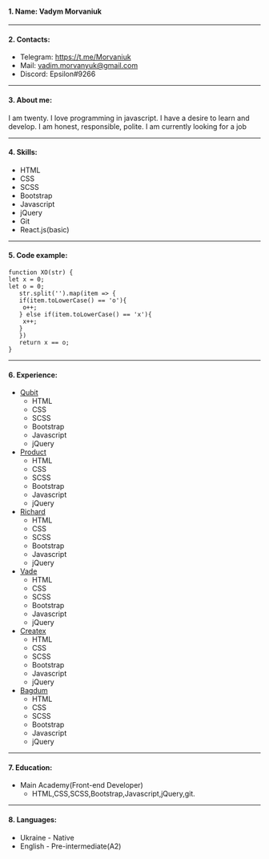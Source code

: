 #### 1. Name: Vadym Morvaniuk
---
#### 2. Contacts:
* Telegram: https://t.me/Morvaniuk
* Mail: vadim.morvanyuk@gmail.com
* Discord: Epsilon#9266
---
#### 3. About me:
I am twenty. I love programming in javascript. I have a desire to learn and develop. I am honest, responsible, polite. I am currently looking for a job

---
#### 4. Skills:
* HTML
* CSS
* SCSS
* Bootstrap
* Javascript
* jQuery
* Git
* React.js(basic)
---
#### 5. Code example:
```
function XO(str) {
let x = 0;
let o = 0;
   str.split('').map(item => {
   if(item.toLowerCase() == 'o'){
    o++;
   } else if(item.toLowerCase() == 'x'){
    x++;
   }
   })
   return x == o;
}
```
---
#### 6. Experience:
* [Qubit](https://vadimmorvanyuk.github.io/v.morvanyuk/Qubit/index.html)
    * HTML
    * CSS
    * SCSS
    * Bootstrap
    * Javascript
    * jQuery
* [Product](https://vadimmorvanyuk.github.io/v.morvanyuk/Product/index.html)
    * HTML
    * CSS
    * SCSS
    * Bootstrap
    * Javascript
    * jQuery
* [Richard](https://vadimmorvanyuk.github.io/v.morvanyuk/Richard/index.html)
    * HTML
    * CSS
    * SCSS
    * Bootstrap
    * Javascript
    * jQuery
* [Vade](https://vadimmorvanyuk.github.io/v.morvanyuk/Vade/index.html)
    * HTML
    * CSS
    * SCSS
    * Bootstrap
    * Javascript
    * jQuery
* [Createx](https://vadimmorvanyuk.github.io/v.morvanyuk/Createx/index.html)
    * HTML
    * CSS
    * SCSS
    * Bootstrap
    * Javascript
    * jQuery
* [Bagdum](https://vadimmorvanyuk.github.io/v.morvanyuk/Bagdum/index.html)
    * HTML
    * CSS
    * SCSS
    * Bootstrap
    * Javascript
    * jQuery
---
#### 7. Education:
* Main Academy(Front-end Developer)
    + HTML,CSS,SCSS,Bootstrap,Javascript,jQuery,git.
---
#### 8. Languages:
* Ukraine - Native
* English - Pre-intermediate(A2)


